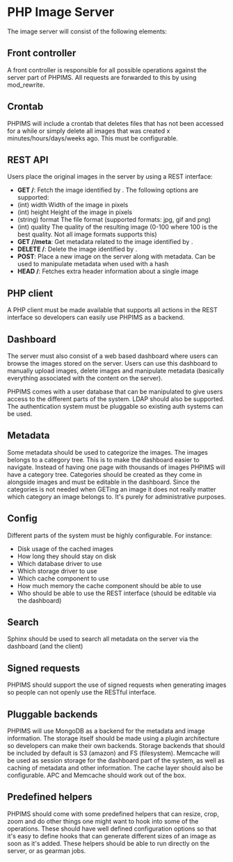 PHP Image Server
================

The image server will consist of the following elements:

Front controller
-----------
A front controller is responsible for all possible operations against the server part of PHPIMS. All requests are forwarded to this by using mod_rewrite.

Crontab
-------
PHPIMS will include a crontab that deletes files that has not been accessed for a while or simply delete all images that was created x minutes/hours/days/weeks ago. This must be configurable.

REST API
--------
Users place the original images in the server by using a REST interface:

* **GET /<hash>**: Fetch the image identified by <hash>. The following options are supported:
 * (int) width Width of the image in pixels
 * (int) height Height of the image in pixels
 * (string) format The file format (supported formats: jpg, gif and png)
 * (int) quality The quality of the resulting image (0-100 where 100 is the best quality. Not all image formats supports this)
* **GET /<hash>/meta**: Get metadata related to the image identified by <hash>.
* **DELETE /<hash>**: Delete the image identified by <hash>.
* **POST**: Place a new image on the server along with metadata. Can be used to manipulate metadata when used with a hash
* **HEAD /<hash>**: Fetches extra header information about a single image

PHP client
----------
A PHP client must be made available that supports all actions in the REST interface so developers can easily use PHPIMS as a backend.

Dashboard
---------
The server must also consist of a web based dashboard where users can browse the images stored on the server. Users can use this dashboard to manually upload images, delete images and manipulate metadata (basically everything associated with the content on the server).

PHPIMS comes with a user database that can be manipulated to give users access to the different parts of the system. LDAP should also be supported. The authentication system must be pluggable so existing auth systems can be used. 

Metadata
--------
Some metadata should be used to categorize the images. The images belongs to a category tree. This is to make the dashboard easier to navigate. Instead of having one page with thousands of images PHPIMS will have a category tree. Categories should be created as they come in alongside images and must be editable in the dashboard. Since the categories is not needed when GETing an image it does not really matter which category an image belongs to. It's purely for administrative purposes. 

Config
------
Different parts of the system must be highly configurable. For instance:

* Disk usage of the cached images
* How long they should stay on disk
* Which database driver to use
* Which storage driver to use
* Which cache component to use
* How much memory the cache component should be able to use
* Who should be able to use the REST interface (should be editable via the dashboard)

Search
------
Sphinx should be used to search all metadata on the server via the dashboard (and the client)

Signed requests
---------------
PHPIMS should support the use of signed requests when generating images so people can not openly use the RESTful interface.

Pluggable backends
------------------
PHPIMS will use MongoDB as a backend for the metadata and image information. The storage itself should be made using a plugin architecture so developers can make their own backends. Storage backends that should be included by default is S3 (amazon) and FS (filesystem). Memcache will be used as session storage for the dashboard part of the system, as well as caching of metadata and other information. The cache layer should also be configurable. APC and Memcache should work out of the box.

Predefined helpers
------------------
PHPIMS should come with some predefined helpers that can resize, crop, zoom and do other things one might want to hook into some of the operations. These should have well defined configuration options so that it's easy to define hooks that can generate different sizes of an image as soon as it's added. These helpers should be able to run directly on the server, or as gearman jobs. 
